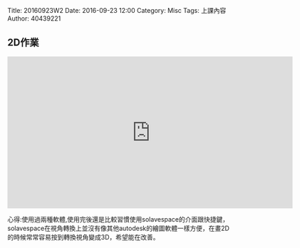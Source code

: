 Title: 20160923W2
Date: 2016-09-23 12:00
Category: Misc
Tags: 上課內容
Author: 40439221
 <h2>2D作業</h2>
<!-- PELICAN_END_SUMMARY -->
<iframe src="https://player.vimeo.com/video/190080835" width="640" height="341" frameborder="0" webkitallowfullscreen mozallowfullscreen allowfullscreen></iframe>
<p>心得:使用過兩種軟體,使用完後還是比較習慣使用solavespace的介面跟快捷鍵，solavespace在視角轉換上並沒有像其他autodesk的繪圖軟體一樣方便，在畫2D的時候常常容易按到轉換視角變成3D，希望能在改善。
</p>